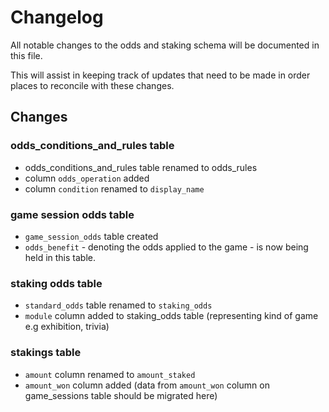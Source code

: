 
# Changelog
All notable changes to the odds and staking schema will be documented in this file.

This will assist in keeping track of updates that need to be made in order places to reconcile with these changes.

## Changes
### odds_conditions_and_rules table
- odds_conditions_and_rules table renamed to odds_rules
- column `odds_operation` added
- column `condition` renamed to `display_name`

### game session odds table
- `game_session_odds` table created
- `odds_benefit` - denoting the odds applied to the game - is now being held in this table.

### staking odds table
- `standard_odds` table renamed to `staking_odds`
- `module` column added to staking_odds table (representing kind of game e.g exhibition, trivia)

### stakings table
- `amount` column renamed to `amount_staked`
- `amount_won` column added (data from `amount_won` column on game_sessions table should be migrated here)

